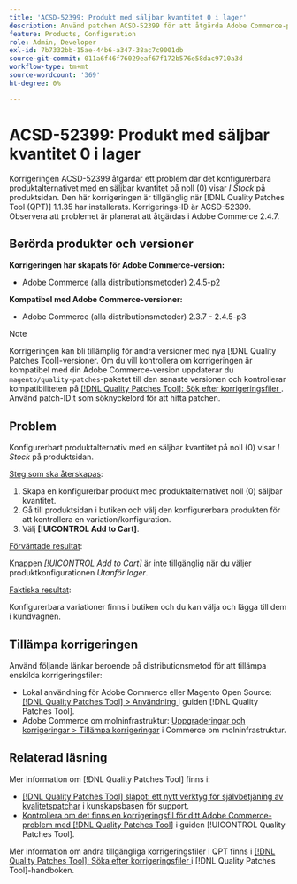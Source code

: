 ```yaml
---
title: 'ACSD-52399: Produkt med säljbar kvantitet 0 i lager'
description: Använd patchen ACSD-52399 för att åtgärda Adobe Commerce-problemet där det konfigurerbara produktalternativet med försäljningsvärdet 0 visar *I Stock* på produktsidan.
feature: Products, Configuration
role: Admin, Developer
exl-id: 7b7332bb-15ae-44b6-a347-38ac7c9001db
source-git-commit: 011a6f46f76029eaf67f172b576e58dac9710a3d
workflow-type: tm+mt
source-wordcount: '369'
ht-degree: 0%

---
```


# ACSD-52399: Produkt med säljbar kvantitet 0 i lager

Korrigeringen ACSD-52399 åtgärdar ett problem där det konfigurerbara produktalternativet med en säljbar kvantitet på noll (0) visar *I Stock* på produktsidan. Den här korrigeringen är tillgänglig när [!DNL Quality Patches Tool (QPT)] 1.1.35 har installerats. Korrigerings-ID är ACSD-52399. Observera att problemet är planerat att åtgärdas i Adobe Commerce 2.4.7.

## Berörda produkter och versioner

**Korrigeringen har skapats för Adobe Commerce-version:**

* Adobe Commerce (alla distributionsmetoder) 2.4.5-p2

**Kompatibel med Adobe Commerce-versioner:**

* Adobe Commerce (alla distributionsmetoder) 2.3.7 - 2.4.5-p3

>[!NOTE]
>
>Korrigeringen kan bli tillämplig för andra versioner med nya [!DNL Quality Patches Tool]-versioner. Om du vill kontrollera om korrigeringen är kompatibel med din Adobe Commerce-version uppdaterar du `magento/quality-patches`-paketet till den senaste versionen och kontrollerar kompatibiliteten på [[!DNL Quality Patches Tool]: Sök efter korrigeringsfiler ](https://experienceleague.adobe.com/tools/commerce-quality-patches/index.html). Använd patch-ID:t som söknyckelord för att hitta patchen.

## Problem

Konfigurerbart produktalternativ med en säljbar kvantitet på noll (0) visar *I Stock* på produktsidan.

<u>Steg som ska återskapas</u>:

1. Skapa en konfigurerbar produkt med produktalternativet noll (0) säljbar kvantitet.
1. Gå till produktsidan i butiken och välj den konfigurerbara produkten för att kontrollera en variation/konfiguration.
1. Välj **[!UICONTROL Add to Cart]**.

<u>Förväntade resultat</u>:

Knappen *[!UICONTROL Add to Cart]* är inte tillgänglig när du väljer produktkonfigurationen *Utanför lager*.

<u>Faktiska resultat</u>:

Konfigurerbara variationer finns i butiken och du kan välja och lägga till dem i kundvagnen.

## Tillämpa korrigeringen

Använd följande länkar beroende på distributionsmetod för att tillämpa enskilda korrigeringsfiler:

* Lokal användning för Adobe Commerce eller Magento Open Source: [[!DNL Quality Patches Tool] > Användning ](/help/tools/quality-patches-tool/usage.md) i guiden [!DNL Quality Patches Tool].
* Adobe Commerce om molninfrastruktur: [Uppgraderingar och korrigeringar > Tillämpa korrigeringar](https://experienceleague.adobe.com/docs/commerce-cloud-service/user-guide/develop/upgrade/apply-patches.html) i Commerce om molninfrastruktur.

## Relaterad läsning

Mer information om [!DNL Quality Patches Tool] finns i:

* [[!DNL Quality Patches Tool] släppt: ett nytt verktyg för självbetjäning av kvalitetspatchar](https://experienceleague.adobe.com/en/docs/commerce-operations/tools/quality-patches-tool/quality-patches-tool-to-self-serve-quality-patches) i kunskapsbasen för support.
* [Kontrollera om det finns en korrigeringsfil för ditt Adobe Commerce-problem med  [!DNL Quality Patches Tool]](/help/tools/quality-patches-tool/patches-available-in-qpt/check-patch-for-magento-issue-with-magento-quality-patches.md) i guiden [!UICONTROL Quality Patches Tool].


Mer information om andra tillgängliga korrigeringsfiler i QPT finns i [[!DNL Quality Patches Tool]: Söka efter korrigeringsfiler ](https://experienceleague.adobe.com/tools/commerce-quality-patches/index.html) i [!DNL Quality Patches Tool]-handboken.
